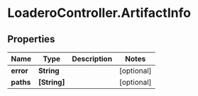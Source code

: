 # LoaderoController.ArtifactInfo

## Properties
Name | Type | Description | Notes
------------ | ------------- | ------------- | -------------
**error** | **String** |  | [optional] 
**paths** | **[String]** |  | [optional] 


